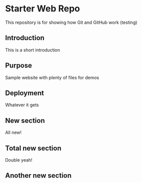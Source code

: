 # Starter Web Repo

This repository is for showing how Git and GitHub work (testing)

## Introduction

This is a short introduction

## Purpose

Sample website with plenty of files for demos

## Deployment

Whatever it gets

## New section

All new!

## Total new section

Double yeah!

## Another new section